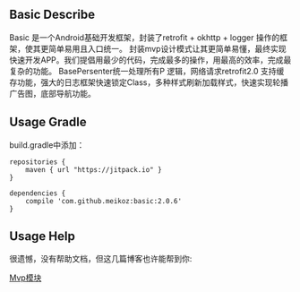
## Basic Describe
Basic 是一个Android基础开发框架，封装了retrofit + okhttp + logger 操作的框架，使其更简单易用且入口统一。
封装mvp设计模式让其更简单易懂，最终实现快速开发APP。我们提倡用最少的代码，完成最多的操作，用最高的效率，完成最复杂的功能。
BasePersenter统一处理所有P 逻辑，网络请求retrofit2.0 支持缓存功能，强大的日志框架快速锁定Class，多种样式刷新加载样式，快速实现轮播广告图，底部导航功能。

## Usage Gradle
build.gradle中添加：
```
repositories {
    maven { url "https://jitpack.io" }
}

dependencies {
    compile 'com.github.meikoz:basic:2.0.6'
}
```

## Usage Help
很遗憾，没有帮助文档，但这几篇博客也许能帮到你:

[Mvp模块](https://github.com/meikoz/Basic/wiki/Mvp)


